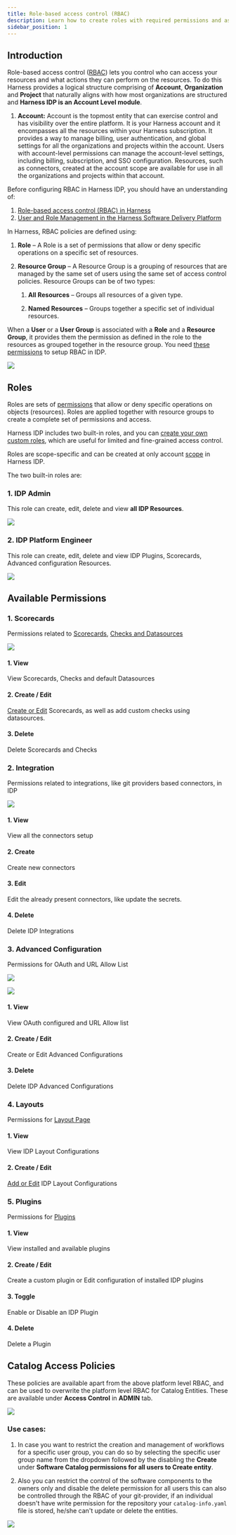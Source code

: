 ```yaml
---
title: Role-based access control (RBAC)
description: Learn how to create roles with required permissions and assign them to users and user groups.
sidebar_position: 1
---
```


## Introduction

Role-based access control ([RBAC](https://www.harness.io/blog/rbac)) lets you control who can access your resources and what actions they can perform on the resources. To do this Harness provides a logical structure comprising of **Account**, **Organization** and **Project** that naturally aligns with how most organizations are structured and **Harness IDP is an Account Level module**. 

1. **Account:** Account is the topmost entity that can exercise control and has visibility over the entire platform. It is your Harness account and it encompasses all the resources within your Harness subscription. It provides a way to manage billing, user authentication, and global settings for all the organizations and projects within the account. Users with account-level permissions can manage the account-level settings, including billing, subscription, and SSO configuration. Resources, such as connectors, created at the account scope are available for use in all the organizations and projects within that account.

Before configuring RBAC in Harness IDP, you should have an understanding of:

1. [Role-based access control (RBAC) in Harness](https://developer.harness.io/docs/platform/role-based-access-control/rbac-in-harness)
2. [User and Role Management in the Harness Software Delivery Platform](https://harness.io/blog/continuous-delivery/user-role-management/)


In Harness, RBAC policies are defined using:

1. **Role** – A Role is a set of permissions that allow or deny specific operations on a specific set of resources.

2. **Resource Group** – A Resource Group is a grouping of resources that are managed by the same set of users using the same set of access control policies. Resource Groups can be of two types:

    1. **All Resources** – Groups all resources of a given type.

    2. **Named Resources** – Groups together a specific set of individual resources.

When a **User** or a **User Group** is associated with a **Role** and a **Resource Group**, it provides them the permission as defined in the role to the resources as grouped together in the resource group. You need [these permissions](https://developer.harness.io/docs/platform/role-based-access-control/rbac-in-harness/#required-permissions) to setup RBAC in IDP. 

![](./static/resource-group.png)

## Roles

Roles are sets of [permissions](https://developer.harness.io/docs/platform/role-based-access-control/permissions-reference) that allow or deny specific operations on objects (resources). Roles are applied together with resource groups to create a complete set of permissions and access.

Harness IDP includes two built-in roles, and you can [create your own custom roles](https://developer.harness.io/docs/platform/role-based-access-control/add-manage-roles/#create-a-role), which are useful for limited and fine-grained access control. 

Roles are scope-specific and can be created at only account [scope](https://developer.harness.io/docs/platform/role-based-access-control/rbac-in-harness#permissions-hierarchy-scopes) in Harness IDP.

The two built-in roles are:

### 1. IDP Admin

This role can create, edit, delete and view **all IDP Resources**.

![](./static/rbac-admin.png)

### 2. IDP Platform Engineer

This role can create, edit, delete and view IDP Plugins, Scorecards, Advanced configuration Resources.

![](./static/rbac-pe.png)

## Available Permissions

### 1. Scorecards

Permissions related to [Scorecards](https://developer.harness.io/docs/category/scorecards), [Checks and Datasources](https://developer.harness.io/docs/internal-developer-portal/scorecards/checks-datasources)

![](./static/scorecards.png)

#### 1. View

View Scorecards, Checks and default Datasources

#### 2. Create / Edit

[Create or Edit](https://developer.harness.io/tutorials/internal-developer-portal/how-to-track-migrations#create-a-scorecard) Scorecards, as well as add custom checks using datasources. 

#### 3. Delete

Delete Scorecards and Checks

### 2. Integration

Permissions related to integrations, like git providers based connectors, in IDP 

![](./static/connector-idp.png)

#### 1. View

View all the connectors setup

#### 2. Create

Create new connectors

#### 3. Edit

Edit the already present connectors, like update the secrets. 

#### 4. Delete

Delete IDP Integrations

### 3. Advanced Configuration

Permissions for OAuth and URL Allow List

![](./static/configuration.png)

![](./static/url-allow.png)

#### 1. View

View OAuth configured and URL Allow list

#### 2. Create / Edit

Create or Edit Advanced Configurations

#### 3. Delete

Delete IDP Advanced Configurations

### 4. Layouts

Permissions for [Layout Page](https://developer.harness.io/docs/internal-developer-portal/get-started/layout-deepdive#layout-page) 

#### 1. View

View IDP Layout Configurations

#### 2. Create / Edit

[Add or Edit](http://developer.harness.io/docs/internal-developer-portal/get-started/layout-deepdive) IDP Layout Configurations

### 5. Plugins

Permissions for [Plugins](https://developer.harness.io/docs/category/plugins)

#### 1. View

View installed and available plugins

#### 2. Create / Edit

Create a custom plugin or Edit configuration of installed IDP plugins

#### 3. Toggle

Enable or Disable an IDP Plugin

#### 4. Delete

Delete a Plugin


## Catalog Access Policies

These policies are available apart from the above platform level RBAC, and can be used to overwrite the platform level RBAC for Catalog Entities. These are available under **Access Control** in **ADMIN** tab. 

![](./static/access-control.png)

### Use cases:

1. In case you want to restrict the creation and management of workflows for a specific user group, you can do so by selecting the specific user group name from the dropdown followed by the disabling the **Create** under **Software Catalog permissions for all users to Create entity**.

2. Also you can restrict the control of the software components to the owners only and disable the delete permission for all users this can also be controlled through the RBAC of your git-provider, if an individual doesn't have write permission for the repository your `catalog-info.yaml` file is stored, he/she can't update or delete the entities. 

![](./static/rbac-admin-usecase.png)





